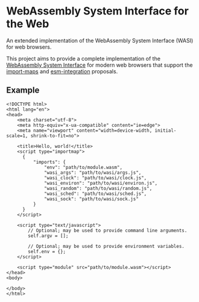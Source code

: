 WebAssembly System Interface for the Web
========================================
An extended implementation of the WebAssembly System Interface (WASI) for web browsers.

This project aims to provide a complete implementation of the [WebAssembly
System Interface](https://github.com/webassembly/wasi) for modern web browsers
that support the [import-maps](https://github.com/wicg/import-maps) and
[esm-integration](https://github.com/webassembly/esm-integration) proposals.

Example
-------

	<!DOCTYPE html>
	<html lang="en">
	<head>
		<meta charset="utf-8">
		<meta http-equiv="x-ua-compatible" content="ie=edge">
		<meta name="viewport" content="width=device-width, initial-scale=1, shrink-to-fit=no">

		<title>Hello, world!</title>
		<script type="importmap">
		  {
			  "imports": {
				  "env": "path/to/module.wasm",
				  "wasi_args": "path/to/wasi/args.js",
				  "wasi_clock": "path/to/wasi/clock.js",
				  "wasi_environ": "path/to/wasi/environ.js",
				  "wasi_random": "path/to/wasi/random.js",
				  "wasi_sched": "path/to/wasi/sched.js",
				  "wasi_sock": "path/to/wasi/sock.js"
			  }
		  }
		</script>

		<script type="text/javascript">
			// Optional; may be used to provide command line arguments.
			self.argv = [];

			// Optional; may be used to provide environment variables.
			self.env = {};
		</script>

		<script type="module" src="path/to/module.wasm"></script>
	</head>
	<body>

	</body>
	</html>
